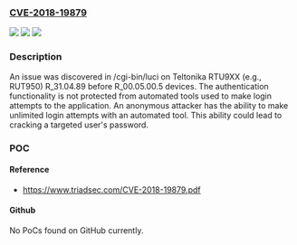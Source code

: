 ### [CVE-2018-19879](https://cve.mitre.org/cgi-bin/cvename.cgi?name=CVE-2018-19879)
![](https://img.shields.io/static/v1?label=Product&message=n%2Fa&color=blue)
![](https://img.shields.io/static/v1?label=Version&message=n%2Fa&color=blue)
![](https://img.shields.io/static/v1?label=Vulnerability&message=n%2Fa&color=brighgreen)

### Description

An issue was discovered in /cgi-bin/luci on Teltonika RTU9XX (e.g., RUT950) R_31.04.89 before R_00.05.00.5 devices. The authentication functionality is not protected from automated tools used to make login attempts to the application. An anonymous attacker has the ability to make unlimited login attempts with an automated tool. This ability could lead to cracking a targeted user's password.

### POC

#### Reference
- https://www.triadsec.com/CVE-2018-19879.pdf

#### Github
No PoCs found on GitHub currently.

